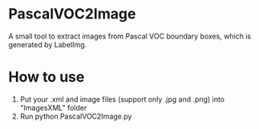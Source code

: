 # PascalVOC2Image

A small tool to extract images from Pascal VOC boundary boxes, which is generated by LabelImg.

# How to use

1. Put your .xml and image files (support only .jpg and .png) into "ImagesXML" folder
2. Run python PascalVOC2Image.py
